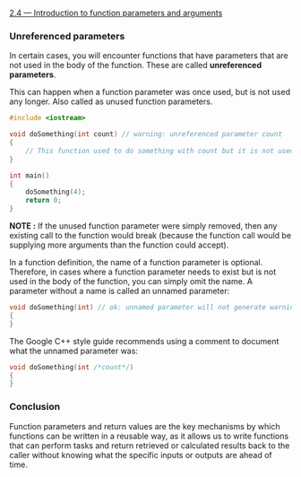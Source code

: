 [2.4 — Introduction to function parameters and arguments](https://www.learncpp.com/cpp-tutorial/introduction-to-function-parameters-and-arguments/)

### Unreferenced parameters

In certain cases, you will encounter functions that have parameters that are not used in the body of the function. These are called **unreferenced parameters**.

This can happen when a function parameter was once used, but is not used any longer. Also called as unused function parameters.

```c++
#include <iostream>

void doSomething(int count) // warning: unreferenced parameter count
{
    // This function used to do something with count but it is not used any longer
}

int main()
{
    doSomething(4);
    return 0;
}
```

**NOTE :** If the unused function parameter were simply removed, then any existing call to the function would break (because the function call would be supplying more arguments than the function could accept).


In a function definition, the name of a function parameter is optional. Therefore, in cases where a function parameter needs to exist but is not used in the body of the function, you can simply omit the name. A parameter without a name is called an unnamed parameter:

```c++
void doSomething(int) // ok: unnamed parameter will not generate warning
{
}
```

The Google C++ style guide recommends using a comment to document what the unnamed parameter was:

```c++
void doSomething(int /*count*/)
{
}
```

### Conclusion

Function parameters and return values are the key mechanisms by which functions can be written in a reusable way, as it allows us to write functions that can perform tasks and return retrieved or calculated results back to the caller without knowing what the specific inputs or outputs are ahead of time.
